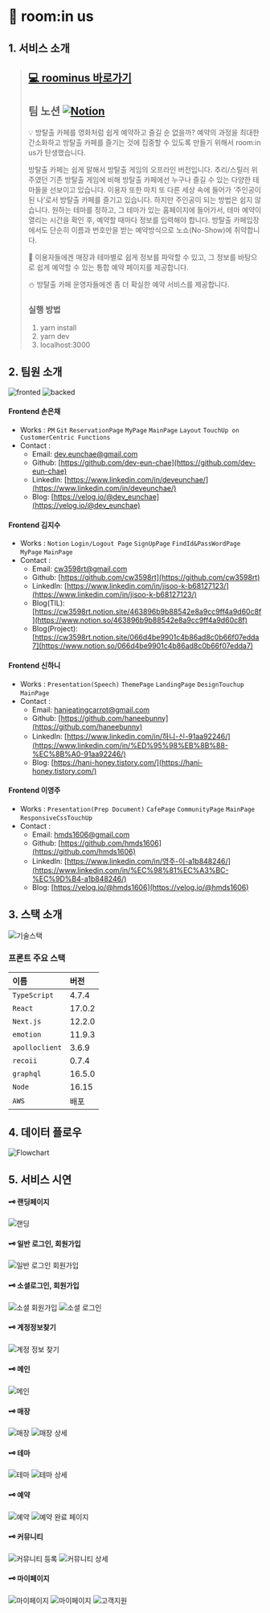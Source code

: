 
# 🌙 room:in us

## 1. 서비스 소개

> 
> ## [💻 roominus 바로가기](https://roominus.site/)
> ## 팀 노션 <a  href="https://www.notion.so/dingco/5-09de646b20204534b0012b0838aaabf7"> ![Notion](https://img.shields.io/badge/Notion-%23000000.svg?style=for-the-badge&logo=notion&logoColor=white)</a>
>
>💡 방탈출 카페를 영화처럼 쉽게 예약하고 즐길 순 없을까? 예약의 과정을 최대한 간소화하고 방탈출 카페를 즐기는 것에 집중할 수 있도록 만들기 위해서 room:in us가 탄생했습니다.
>
> 방탈출 카페는 쉽게 말해서 방탈출 게임의 오프라인 버전입니다. 추리/스릴러 위주였던 기존 방탈출 게임에 비해 방탈출 카페에선 누구나 즐길 수 있는 다양한 테마들을 선보이고 있습니다. 이용자 또한 마치 또 다른 세상 속에 들어가 ‘주인공이 된 나’로서 방탈출 카페를 즐기고 있습니다. 하지만 주인공이 되는 방법은 쉽지 않습니다. 원하는 테마를 정하고, 그 테마가 있는 홈페이지에 들어가서, 테마 예약이 열리는 시간을 확인 후, 예약할 때마다 정보를 입력해야 합니다. 방탈출 카페입장에서도 단순히 이름과 번호만을 받는 예약방식으로 노쇼(No-Show)에 취약합니다.
>
> 🌟 이용자들에겐 매장과 테마별로 쉽게 정보를 파악할 수 있고, 그 정보를 바탕으로 쉽게 예약할 수 있는 통합 예약 페이지를 제공합니다.
>
> ⛄️ 방탈출 카페 운영자들에겐 좀 더 확실한 예약 서비스를 제공합니다.
> ### 실행 방법
>
> 1. yarn install
> 2. yarn dev
> 3. localhost:3000
>


## 2. 팀원 소개

![fronted](https://user-images.githubusercontent.com/104378330/182298195-37e90f9d-bd2c-4de0-a2c5-09bbf6d13644.png)
![backed](https://user-images.githubusercontent.com/104378330/182298394-de643761-2ff3-4d69-9682-e8fa1628400d.png)

#### Frontend 손은채

- Works : `PM` `Git` `ReservationPage` `MyPage` `MainPage`  `Layout` `TouchUp on CustomerCentric Functions`
- Contact :
    - Email: dev.eunchae@gmail.com
    - Github: [https://github.com/dev-eun-chae](https://github.com/dev-eun-chae)
    - LinkedIn: [https://www.linkedin.com/in/deveunchae/](https://www.linkedin.com/in/deveunchae/)
    - Blog: [https://velog.io/@dev_eunchae](https://velog.io/@dev_eunchae)
    
#### Frontend 김지수

- Works : `Notion` `Login/Logout Page` `SignUpPage` `FindId&PassWordPage` `MyPage` `MainPage`
- Contact :
    - Email: cw3598rt@gmail.com
    - Github: [https://github.com/cw3598rt](https://github.com/cw3598rt)
    - LinkedIn: [https://www.linkedin.com/in/jisoo-k-b68127123/](https://www.linkedin.com/in/jisoo-k-b68127123/)
    - Blog(TIL): [https://cw3598rt.notion.site/463896b9b88542e8a9cc9ff4a9d60c8f](https://www.notion.so/463896b9b88542e8a9cc9ff4a9d60c8f)
    - Blog(Project): [https://cw3598rt.notion.site/066d4be9901c4b86ad8c0b66f07edda7](https://www.notion.so/066d4be9901c4b86ad8c0b66f07edda7)

#### Frontend 신하니

- Works : `Presentation(Speech)` `ThemePage` `LandingPage` `DesignTouchup` `MainPage`
- Contact :
    - Email: hanieatingcarrot@gmail.com
    - Github: [https://github.com/haneebunny](https://github.com/haneebunny)
    - LinkedIn: [https://www.linkedin.com/in/하니-신-91aa92246/](https://www.linkedin.com/in/%ED%95%98%EB%8B%88-%EC%8B%A0-91aa92246/)
    - Blog: [https://hani-honey.tistory.com/](https://hani-honey.tistory.com/)

#### Frontend 이영주
- Works : `Presentation(Prep Document)` `CafePage` `CommunityPage` `MainPage` `ResponsiveCssTouchUp`
- Contact :
    - Email: hmds1606@gmail.com
    - Github: [https://github.com/hmds1606](https://github.com/hmds1606)
    - LinkedIn: [https://www.linkedin.com/in/영주-이-a1b848246/](https://www.linkedin.com/in/%EC%98%81%EC%A3%BC-%EC%9D%B4-a1b848246/)
    - Blog: [https://velog.io/@hmds1606](https://velog.io/@hmds1606)


## 3. 스택 소개

![기술스택](https://user-images.githubusercontent.com/104378330/183593093-c625dd42-a26a-43e8-b61c-6402d748dc26.png)

### 프론트 주요 스택

|   이름    |   버전  |
| :-------- | :------ |
| `TypeScript`| 4.7.4  |
| `React`   | 17.0.2  |
| `Next.js`    | 12.2.0  |
| `emotion`  |  11.9.3 |
| `apolloclient`|  3.6.9 |
| `recoii`|  0.7.4    |
| `graphql`| 16.5.0   |
| `Node`    | 16.15   |
| `AWS`     | 배포     |


## 4. 데이터 플로우

![Flowchart](https://user-images.githubusercontent.com/104378330/182285973-4ae1ffe4-3dfd-4d77-9212-37f18c8d2c3f.jpeg)


## 5. 서비스 시연

#### 🗝 랜딩페이지
![랜딩](https://user-images.githubusercontent.com/104378330/183395832-f20d7e05-020f-4a84-98b7-5138bef592d3.gif)

#### 🗝 일반 로그인, 회원가입
![일반 로그인 회원가입 ](https://user-images.githubusercontent.com/104378330/183382679-03804d4b-9a47-46a6-9a08-c0b6bf1b97ab.gif)


#### 🗝 소셜로그인, 회원가입
![소셜 회원가입](https://user-images.githubusercontent.com/104378330/183362875-7b145d12-67e0-49d1-8a8c-6206810d8a89.gif)
![소셜 로그인](https://user-images.githubusercontent.com/104378330/183362865-a34a0ec3-1eee-4e6c-a05c-3be49d5be0b4.gif)


#### 🗝 계정정보찾기
![계정 정보 찾기](https://user-images.githubusercontent.com/104378330/183362891-bfccf8bc-bad5-4438-bafe-edac0f7f6dc5.gif)


#### 🗝 메인
![메인](https://user-images.githubusercontent.com/104378330/183350372-aa73c4e2-bbd8-4382-b95b-a57537adc893.gif)

#### 🗝 매장
![매장](https://user-images.githubusercontent.com/104378330/183352310-d4649280-e34d-4cad-bc8d-950f2dc1430d.gif)
![매장 상세](https://user-images.githubusercontent.com/104378330/183364393-c0368a0d-ce7b-441e-8895-17a5a73f453f.gif)

#### 🗝 테마
![테마](https://user-images.githubusercontent.com/104378330/183396394-28e25405-6782-43a8-8d48-fcf885cde380.gif)
![테마 상세](https://user-images.githubusercontent.com/104378330/183364921-a03da26b-398a-4c9e-a2a1-503f3e3b6cad.gif)

#### 🗝 예약
![예약 ](https://user-images.githubusercontent.com/104378330/183363999-10e94a50-f929-4eff-979e-3d7b9561bbb7.gif)
![예약 완료 페이지 ](https://user-images.githubusercontent.com/104378330/183381663-add84c68-cc17-4a1d-a6db-39913b8d7aa2.gif)

#### 🗝 커뮤니티
![커뮤니티 등록](https://user-images.githubusercontent.com/104378330/183363904-9080df0e-b553-4456-9b39-da2f6c1996bd.gif)
![커뮤니티 상세](https://user-images.githubusercontent.com/104378330/183350618-a90013be-d600-4938-b59c-c00b76dc5864.gif)


#### 🗝 마이페이지
![마이페이지](https://user-images.githubusercontent.com/104378330/183349988-e42d4730-b5bb-4ecb-8ad4-fcab711b2713.gif)
![마이페이지](https://user-images.githubusercontent.com/104378330/183381623-bb5f44da-66d6-4c59-a75a-f9711a3620ca.gif)
![고객지원](https://user-images.githubusercontent.com/104378330/183349951-dded36d8-811d-4f6b-9f13-ff775a704bc6.gif)
